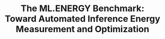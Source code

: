 ---
title: "The ML.ENERGY Benchmark: Toward Automated Inference Energy Measurement and Optimization"
publication_date: 2025-05-09
authors:
  - title: Jae-Won Chung
    organization: university-michigan/_index
  - title: Jiachen Liu
    organization: university-michigan/_index
  - title: Jeff J. Ma
    organization: university-michigan/_index
  - title: Ruofan Wu
    organization: university-michigan/_index
  - title: Oh Jun Kweon
    organization: university-michigan/_index
  - title: Yuxuan Xia
    organization: university-michigan/_index
  - title: Zhiyu Wu
    organization: university-michigan/_index
  - title: Mosharaf Chowdhury
    organization: university-michigan/_index
categories:
  - sustainable/_index
tags:
  - environmental impact
  - AI
  - Efficiency
  - Carbon footprint
  - Green Computing
resource_type: research
summary: |
  As Generative AI becomes increasingly integrated into real-world services, energy consumption has become a significant bottleneck—yet it remains under-measured and under-optimized in machine learning (ML) systems. 
  This paper introduces the ML.ENERGY Benchmark and Leaderboard, an open-source suite and evaluation platform designed to measure and compare the inference energy use of AI models in realistic service environments. 
  The authors present four core principles for effective energy benchmarking and illustrate their application within the tool. Results from the benchmark detail energy metrics for 40 popular model architectures across 6 tasks, showcase case studies on design decisions affecting energy use, and demonstrate that automatic optimizations can cut energy consumption by over 40% without sacrificing output quality. 
  The ML.ENERGY Benchmark is extensible, making it a practical resource for both researchers and practitioners seeking to evaluate and minimize the energy footprint of their AI applications.

source_url: https://dl.acm.org/doi/10.1145/3381831
source_document: https://arxiv.org/pdf/1907.10597.pdf
source_organizations:
  - university-of-washington/_index
language: en
--- 